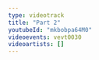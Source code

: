 ```yaml
---
type: videotrack
title: "Part 2"
youtubeId: "mkbobpa64M0"
videoevents: vevt0030
videoartists: []
---
```

